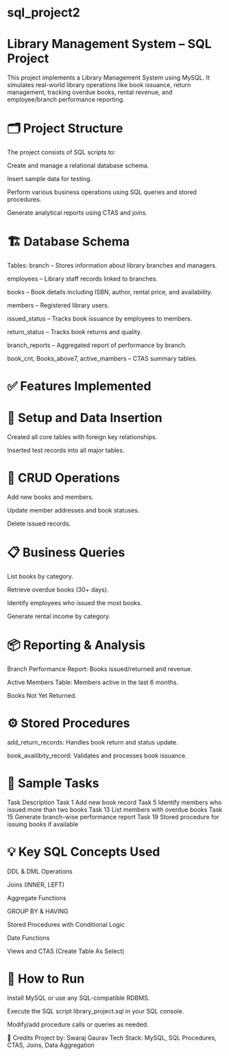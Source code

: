 # sql_project2
# Library Management System – SQL Project
This project implements a Library Management System using MySQL. It simulates real-world library operations like book issuance, return management, tracking overdue books, rental revenue, and employee/branch performance reporting.

# 🗂️ Project Structure
The project consists of SQL scripts to:

Create and manage a relational database schema.

Insert sample data for testing.

Perform various business operations using SQL queries and stored procedures.

Generate analytical reports using CTAS and joins.

# 🏗️ Database Schema
Tables:
branch – Stores information about library branches and managers.

employees – Library staff records linked to branches.

books – Book details including ISBN, author, rental price, and availability.

members – Registered library users.

issued_status – Tracks book issuance by employees to members.

return_status – Tracks book returns and quality.

branch_reports – Aggregated report of performance by branch.

book_cnt, Books_above7, active_mambers – CTAS summary tables.

# ✅ Features Implemented
# 🔨 Setup and Data Insertion
Created all core tables with foreign key relationships.

Inserted test records into all major tables.

# 🔄 CRUD Operations
Add new books and members.

Update member addresses and book statuses.

Delete issued records.

#  📋 Business Queries
List books by category.

Retrieve overdue books (30+ days).

Identify employees who issued the most books.

Generate rental income by category.

#  📦 Reporting & Analysis
Branch Performance Report: Books issued/returned and revenue.

Active Members Table: Members active in the last 6 months.

Books Not Yet Returned.

#  ⚙️ Stored Procedures
add_return_records: Handles book return and status update.

book_availibity_record: Validates and processes book issuance.

#  📌 Sample Tasks
Task	Description
Task 1	Add new book record
Task 5	Identify members who issued more than two books
Task 13	List members with overdue books
Task 15	Generate branch-wise performance report
Task 19	Stored procedure for issuing books if available

#  💡 Key SQL Concepts Used
DDL & DML Operations

Joins (INNER, LEFT)

Aggregate Functions

GROUP BY & HAVING

Stored Procedures with Conditional Logic

Date Functions

Views and CTAS (Create Table As Select)

# 📎 How to Run
Install MySQL or use any SQL-compatible RDBMS.

Execute the SQL script library_project.sql in your SQL console.

Modify/add procedure calls or queries as needed.

🔖 Credits
Project by: Swaraj Gaurav
Tech Stack: MySQL, SQL Procedures, CTAS, Joins, Data Aggregation
